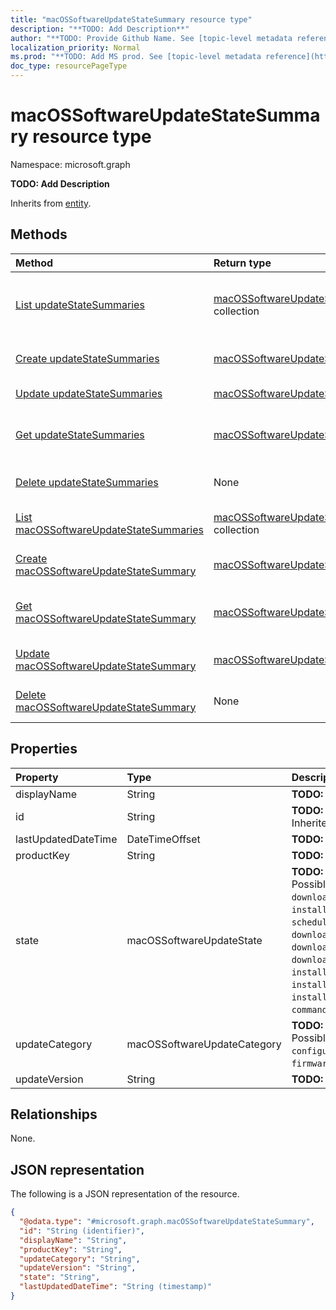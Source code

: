 ```yaml
---
title: "macOSSoftwareUpdateStateSummary resource type"
description: "**TODO: Add Description**"
author: "**TODO: Provide Github Name. See [topic-level metadata reference](https://msgo.azurewebsites.net/add/document/guidelines/metadata.html#topic-level-metadata)**"
localization_priority: Normal
ms.prod: "**TODO: Add MS prod. See [topic-level metadata reference](https://msgo.azurewebsites.net/add/document/guidelines/metadata.html#topic-level-metadata)**"
doc_type: resourcePageType
---
```


# macOSSoftwareUpdateStateSummary resource type

Namespace: microsoft.graph

**TODO: Add Description**


Inherits from [entity](../resources/entity.md).

## Methods
|Method|Return type|Description|
|:---|:---|:---|
|[List updateStateSummaries](../api/intune-macossoftwareupdatecategorysummary-list-updatestatesummaries.md)|[macOSSoftwareUpdateStateSummary](../resources/intune-macossoftwareupdatestatesummary.md) collection|Get the macOSSoftwareUpdateStateSummary resources from the updateStateSummaries navigation property.|
|[Create updateStateSummaries](../api/intune-macossoftwareupdatecategorysummary-post-updatestatesummaries.md)|[macOSSoftwareUpdateStateSummary](../resources/intune-macossoftwareupdatestatesummary.md)|Create a new macOSSoftwareUpdateStateSummary object.|
|[Update updateStateSummaries](../api/intune-macossoftwareupdatecategorysummary-update-updatestatesummaries.md)|[macOSSoftwareUpdateStateSummary](../resources/intune-macossoftwareupdatestatesummary.md)|Update the properties of an updateStateSummaries object.|
|[Get updateStateSummaries](../api/intune-macossoftwareupdatecategorysummary-get-macossoftwareupdatestatesummary.md)|[macOSSoftwareUpdateStateSummary](../resources/intune-macossoftwareupdatestatesummary.md)|Read the properties and relationships of a [macOSSoftwareUpdateStateSummary](../resources/intune-macossoftwareupdatestatesummary.md) object.|
|[Delete updateStateSummaries](../api/intune-macossoftwareupdatecategorysummary-delete-updatestatesummaries.md)|None|Delete a [macOSSoftwareUpdateStateSummary](../resources/intune-macossoftwareupdatestatesummary.md) object.|
|[List macOSSoftwareUpdateStateSummaries](../api/intune-macossoftwareupdatestatesummary-list.md)|[macOSSoftwareUpdateStateSummary](../resources/intune-macossoftwareupdatestatesummary.md) collection|Get a list of the [macOSSoftwareUpdateStateSummary](../resources/macossoftwareupdatestatesummary.md) objects and their properties.|
|[Create macOSSoftwareUpdateStateSummary](../api/intune-macossoftwareupdatestatesummary-create.md)|[macOSSoftwareUpdateStateSummary](../resources/intune-macossoftwareupdatestatesummary.md)|Create a new [macOSSoftwareUpdateStateSummary](../resources/intune-macossoftwareupdatestatesummary.md) object.|
|[Get macOSSoftwareUpdateStateSummary](../api/intune-macossoftwareupdatestatesummary-get.md)|[macOSSoftwareUpdateStateSummary](../resources/intune-macossoftwareupdatestatesummary.md)|Read the properties and relationships of a [macOSSoftwareUpdateStateSummary](../resources/intune-macossoftwareupdatestatesummary.md) object.|
|[Update macOSSoftwareUpdateStateSummary](../api/intune-macossoftwareupdatestatesummary-update.md)|[macOSSoftwareUpdateStateSummary](../resources/intune-macossoftwareupdatestatesummary.md)|Update the properties of a [macOSSoftwareUpdateStateSummary](../resources/intune-macossoftwareupdatestatesummary.md) object.|
|[Delete macOSSoftwareUpdateStateSummary](../api/intune-macossoftwareupdatestatesummary-delete.md)|None|Deletes a [macOSSoftwareUpdateStateSummary](../resources/intune-macossoftwareupdatestatesummary.md) object.|

## Properties
|Property|Type|Description|
|:---|:---|:---|
|displayName|String|**TODO: Add Description**|
|id|String|**TODO: Add Description** Inherited from [entity](../resources/entity.md)|
|lastUpdatedDateTime|DateTimeOffset|**TODO: Add Description**|
|productKey|String|**TODO: Add Description**|
|state|macOSSoftwareUpdateState|**TODO: Add Description**. Possible values are: `success`, `downloading`, `downloaded`, `installing`, `idle`, `available`, `scheduled`, `downloadFailed`, `downloadInsufficientSpace`, `downloadInsufficientPower`, `downloadInsufficientNetwork`, `installInsufficientSpace`, `installInsufficientPower`, `installFailed`, `commandFailed`.|
|updateCategory|macOSSoftwareUpdateCategory|**TODO: Add Description**. Possible values are: `critical`, `configurationDataFile`, `firmware`, `other`.|
|updateVersion|String|**TODO: Add Description**|

## Relationships
None.

## JSON representation
The following is a JSON representation of the resource.
<!-- {
  "blockType": "resource",
  "keyProperty": "id",
  "@odata.type": "microsoft.graph.macOSSoftwareUpdateStateSummary",
  "baseType": "microsoft.graph.entity",
  "openType": false
}
-->
``` json
{
  "@odata.type": "#microsoft.graph.macOSSoftwareUpdateStateSummary",
  "id": "String (identifier)",
  "displayName": "String",
  "productKey": "String",
  "updateCategory": "String",
  "updateVersion": "String",
  "state": "String",
  "lastUpdatedDateTime": "String (timestamp)"
}
```

